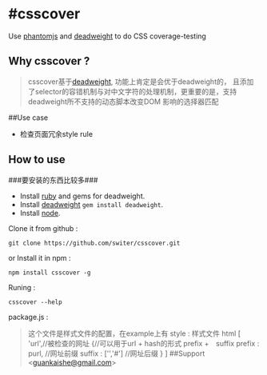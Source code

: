 #csscover
========

Use [phantomjs](https://github.com/ariya/phantomjs) and [deadweight](https://github.com/aanand/deadweight) to do CSS coverage-testing
## Why csscover ?
> csscover基于[deadweight](https://github.com/aanand/deadweight), 功能上肯定是会优于deadweight的，
> 且添加了selector的容错机制与对中文字符的处理机制，更重要的是，支持deadweight所不支持的动态脚本改变DOM
> 影响的选择器匹配

##Use case

- 检查页面冗余style rule</li>

How to use
---
###要安装的东西比较多###
*   Install [ruby](http://rubyinstaller.org/) and gems for deadweight.
*   Install [deadweight](https://github.com/aanand/deadweight) `gem install deadweight`.
*   Install [node](http://nodejs.org).

Clone it from github :

    git clone https://github.com/switer/csscover.git

or Install it in npm :

    npm install csscover -g
    
Runing : 

    csscover --help
    
package.js :
>    这个文件是样式文件的配置，在example上有
>   style : 样式文件
>    html [
>        'url',//被检查的网址
>        {//可以用于url + hash的形式 prefix +　suffix
>            prefix : purl, //网址前缀
>            suffix : ['','#'] //网址后缀
>        }
>    ]
##Support
  &lt;guankaishe@gmail.com&gt;


    
